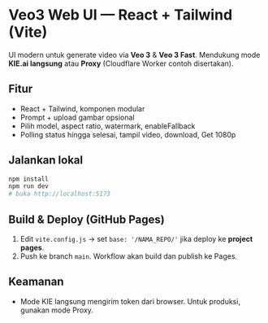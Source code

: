 # Veo3 Web UI — React + Tailwind (Vite)

UI modern untuk generate video via **Veo 3** & **Veo 3 Fast**. Mendukung mode **KIE.ai langsung** atau **Proxy** (Cloudflare Worker contoh disertakan).

## Fitur
- React + Tailwind, komponen modular
- Prompt + upload gambar opsional
- Pilih model, aspect ratio, watermark, enableFallback
- Polling status hingga selesai, tampil video, download, Get 1080p

## Jalankan lokal
```bash
npm install
npm run dev
# buka http://localhost:5173
```

## Build & Deploy (GitHub Pages)
1. Edit `vite.config.js` → set `base: '/NAMA_REPO/'` jika deploy ke **project pages**.
2. Push ke branch `main`. Workflow akan build dan publish ke Pages.

## Keamanan
- Mode KIE langsung mengirim token dari browser. Untuk produksi, gunakan mode Proxy.
